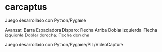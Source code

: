carcaptus
=========

Juego desarrollado con Python/Pygame

Avanzar: Barra Espaciadora
Disparo: Flecha Arriba
Doblar izquierda: Flecha izquierda
Doblar derecha: Flecha derecha

Juego desarrollado con Python/Pygame/PIL/VideoCapture

